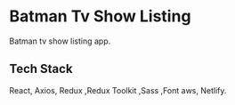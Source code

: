 # Batman Tv Show Listing

Batman tv show listing app.

## Tech Stack

React, Axios, Redux ,Redux Toolkit ,Sass ,Font aws, Netlify.

